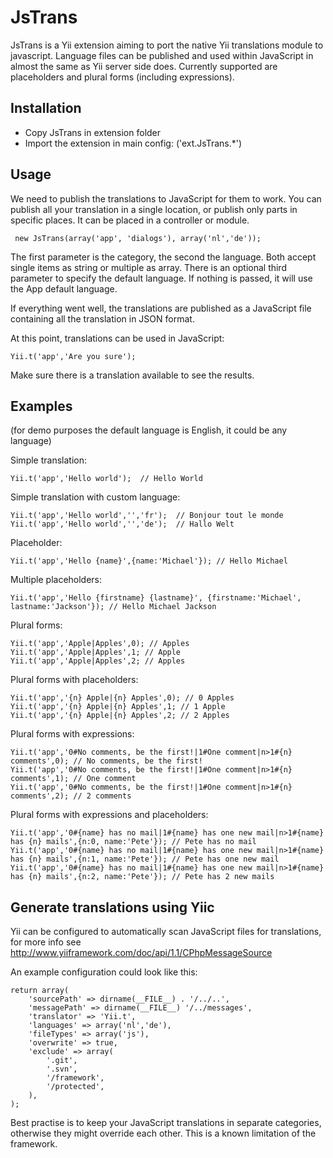 JsTrans
=============

JsTrans is a Yii extension aiming to port the native Yii translations module to javascript. Language files can be published
and used within JavaScript in almost the same as Yii server side does. Currently supported are placeholders and plural forms (including expressions).


Installation
-----------
* Copy JsTrans in extension folder
* Import the extension in main config: ('ext.JsTrans.*')


Usage
-----------
We need to publish the translations to JavaScript for them to work. You can publish all your translation in a single
location, or publish only parts in specific places. It can be placed in a controller or module.

     new JsTrans(array('app', 'dialogs'), array('nl','de'));

The first parameter is the category, the second the language. Both accept single items as string or multiple as array.
There is an optional third parameter to specify the default language. If nothing is passed, it will use the App default language.

If everything went well, the translations are published as a JavaScript file containing all the translation in JSON format.

At this point, translations can be used in JavaScript:

    Yii.t('app','Are you sure');

Make sure there is a translation available to see the results.


Examples
-----------
(for demo purposes the default language is English, it could be any language)

Simple translation:

    Yii.t('app','Hello world');  // Hello World

Simple translation with custom language:

    Yii.t('app','Hello world','','fr');  // Bonjour tout le monde
    Yii.t('app','Hello world','','de');  // Hallo Welt

Placeholder:

    Yii.t('app','Hello {name}',{name:'Michael'}); // Hello Michael

Multiple placeholders:

    Yii.t('app','Hello {firstname} {lastname}', {firstname:'Michael', lastname:'Jackson'}); // Hello Michael Jackson

Plural forms:

    Yii.t('app','Apple|Apples',0); // Apples
    Yii.t('app','Apple|Apples',1; // Apple
    Yii.t('app','Apple|Apples',2; // Apples

Plural forms with placeholders:

    Yii.t('app','{n} Apple|{n} Apples',0); // 0 Apples
    Yii.t('app','{n} Apple|{n} Apples',1; // 1 Apple
    Yii.t('app','{n} Apple|{n} Apples',2; // 2 Apples

Plural forms with expressions:

    Yii.t('app','0#No comments, be the first!|1#One comment|n>1#{n} comments',0); // No comments, be the first!
    Yii.t('app','0#No comments, be the first!|1#One comment|n>1#{n} comments',1); // One comment
    Yii.t('app','0#No comments, be the first!|1#One comment|n>1#{n} comments',2); // 2 comments


Plural forms with expressions and placeholders:

    Yii.t('app','0#{name} has no mail|1#{name} has one new mail|n>1#{name} has {n} mails',{n:0, name:'Pete'}); // Pete has no mail
    Yii.t('app','0#{name} has no mail|1#{name} has one new mail|n>1#{name} has {n} mails',{n:1, name:'Pete'}); // Pete has one new mail
    Yii.t('app','0#{name} has no mail|1#{name} has one new mail|n>1#{name} has {n} mails',{n:2, name:'Pete'}); // Pete has 2 new mails


Generate translations using Yiic
-----------

Yii can be configured to automatically scan JavaScript files for translations, for more info see
http://www.yiiframework.com/doc/api/1.1/CPhpMessageSource

An example configuration could look like this:

    return array(
        'sourcePath' => dirname(__FILE__) . '/../..',
        'messagePath' => dirname(__FILE__) '/../messages',
        'translator' => 'Yii.t',
        'languages' => array('nl','de'),
        'fileTypes' => array('js'),
        'overwrite' => true,
        'exclude' => array(
            '.git',
            '.svn',
            '/framework',
            '/protected',
        ),
    );

Best practise is to keep your JavaScript translations in separate categories, otherwise they might override each other.
This is a known limitation of the framework.